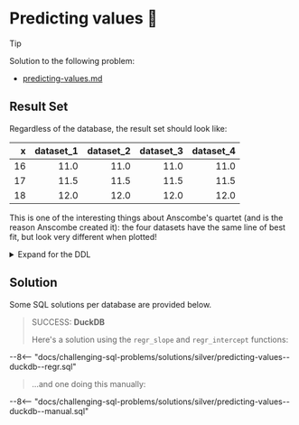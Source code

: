# Predicting values 🎱

> [!TIP]
>
> Solution to the following problem:
>
> - [predicting-values.md](../../problems/silver/predicting-values.md)

## Result Set

Regardless of the database, the result set should look like:

|   x | dataset_1 | dataset_2 | dataset_3 | dataset_4 |
| --: | --------: | --------: | --------: | --------: |
|  16 |      11.0 |      11.0 |      11.0 |      11.0 |
|  17 |      11.5 |      11.5 |      11.5 |      11.5 |
|  18 |      12.0 |      12.0 |      12.0 |      12.0 |

This is one of the interesting things about Anscombe's quartet (and is the reason Anscombe created it): the four datasets have the same line of best fit, but look very different when plotted!

<details>
<summary>Expand for the DDL</summary>
--8<-- "docs/challenging-sql-problems/solutions/silver/predicting-values.sql"
</details>

## Solution

Some SQL solutions per database are provided below.

<!-- prettier-ignore -->
> SUCCESS: **DuckDB**
>
> Here's a solution using the `regr_slope` and `regr_intercept` functions:
>
--8<-- "docs/challenging-sql-problems/solutions/silver/predicting-values--duckdb--regr.sql"
>
> ...and one doing this manually:
>
--8<-- "docs/challenging-sql-problems/solutions/silver/predicting-values--duckdb--manual.sql"
